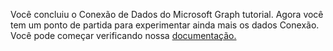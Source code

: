 <!-- markdownlint-disable MD002 MD041 -->

Você concluiu o Conexão de Dados do Microsoft Graph tutorial. Agora você tem um ponto de partida para experimentar ainda mais os dados Conexão. Você pode começar verificando nossa [documentação.](/graph/data-connect-concept-overview)
